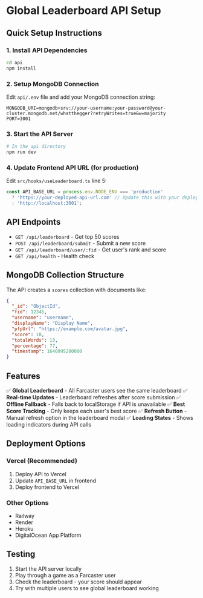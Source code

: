 # Global Leaderboard API Setup

## Quick Setup Instructions

### 1. Install API Dependencies
```bash
cd api
npm install
```

### 2. Setup MongoDB Connection
Edit `api/.env` file and add your MongoDB connection string:
```
MONGODB_URI=mongodb+srv://your-username:your-password@your-cluster.mongodb.net/whatthegger?retryWrites=true&w=majority
PORT=3001
```

### 3. Start the API Server
```bash
# In the api directory
npm run dev
```

### 4. Update Frontend API URL (for production)
Edit `src/hooks/useLeaderboard.ts` line 5:
```typescript
const API_BASE_URL = process.env.NODE_ENV === 'production' 
  ? 'https://your-deployed-api-url.com' // Update this with your deployed API URL
  : 'http://localhost:3001';
```

## API Endpoints

- `GET /api/leaderboard` - Get top 50 scores
- `POST /api/leaderboard/submit` - Submit a new score
- `GET /api/leaderboard/user/:fid` - Get user's rank and score
- `GET /api/health` - Health check

## MongoDB Collection Structure

The API creates a `scores` collection with documents like:
```json
{
  "_id": "ObjectId",
  "fid": 12345,
  "username": "username", 
  "displayName": "Display Name",
  "pfpUrl": "https://example.com/avatar.jpg",
  "score": 10,
  "totalWords": 13,
  "percentage": 77,
  "timestamp": 1640995200000
}
```

## Features

✅ **Global Leaderboard** - All Farcaster users see the same leaderboard
✅ **Real-time Updates** - Leaderboard refreshes after score submission
✅ **Offline Fallback** - Falls back to localStorage if API is unavailable
✅ **Best Score Tracking** - Only keeps each user's best score
✅ **Refresh Button** - Manual refresh option in the leaderboard modal
✅ **Loading States** - Shows loading indicators during API calls

## Deployment Options

### Vercel (Recommended)
1. Deploy API to Vercel
2. Update `API_BASE_URL` in frontend
3. Deploy frontend to Vercel

### Other Options
- Railway
- Render
- Heroku
- DigitalOcean App Platform

## Testing

1. Start the API server locally
2. Play through a game as a Farcaster user
3. Check the leaderboard - your score should appear
4. Try with multiple users to see global leaderboard working
